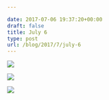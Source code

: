 ```yaml
---

date: 2017-07-06 19:37:20+00:00
draft: false
title: July 6
type: post
url: /blog/2017/7/july-6
---
```




  
![](/images/2017-07-06-20177july-6/IMG_1590.jpg)

  

  
![](/images/2017-07-06-20177july-6/IMG_1592.jpg)

  

  
![](/images/2017-07-06-20177july-6/IMG_1595.jpg)

  


